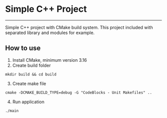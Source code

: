# Simple C++ Project
------
Simple C++ project with CMake build system. This project included with separated library and modules for example.

## How to use
1. Install CMake, minimum version 3.16
2. Create build folder
```shell
mkdir build && cd build
```
3. Create make file
```shell
cmake -DCMAKE_BUILD_TYPE=debug -G "CodeBlocks - Unit Makefiles" ..
```
4. Run application
```shell
./main
```